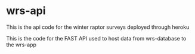 # wrs-api
This is the api code for the winter raptor surveys deployed through heroku

This is the code for the FAST API used to host data from wrs-database to the wrs-app
